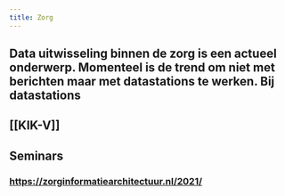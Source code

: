 ```yaml
---
title: Zorg
---
```


## Data uitwisseling binnen de zorg is een actueel onderwerp. Momenteel is de trend om niet met berichten maar met datastations te werken. Bij datastations
## [[KIK-V]]
## Seminars
### https://zorginformatiearchitectuur.nl/2021/
###
